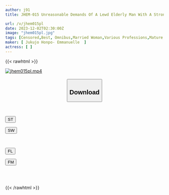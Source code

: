 ```yaml
---
author: j91
title: JHEM-015 Unreasonable Demands Of A Lewd Elderly Man With A Strong Sexual Desire! This Is The Reality Of Sexual Harassment In Nursing Care Settings! ? 5 Middle-aged And Elderly Helpers Who Were Approached And Creampied By Customers, 120 Minutes

url: /v/jhem015pl
date: 2023-12-02T02:30:00Z
image: "jhem015pl.jpg"
tags: [Censored,Best, Omnibus,Married Woman,Various Professions,Mature Woman,Multiple Story	 ]
maker: [ Jukujo Honpo- Emmanuelle  ]
actress: [ ]
---
```



{{< rawhtml >}}

<div class="video" data-videoid="B4MzJprMB8Iy1jg">
    <a href="javascript:;">
        <img src="/v/jhem015pl/jhem015pl.jpg" width="WIDTH" height="HEIGHT" alt="jhem015pl.mp4" loading="lazy">
    </a>
</div>

<script type="text/javascript" src="https://j91.asia/asset/on-demand-st.js"></script>

<br>
  <link rel="stylesheet" href="https://j91.asia/asset/bs5.css">
  
  <center>
  <button class="btn btn-primary" type="button" data-bs-toggle="collapse" data-bs-target=".multi-collapse" aria-expanded="false" aria-controls="multiCollapseExample1 multiCollapseExample2"><h2>Download</h2></button></center>
</p>
<div class="row">
  <div class="col">
    <div class="collapse multi-collapse" id="multiCollapseExample1">
      <div class="card card-body">
	      	      <br>
<div class="buttons">  
<p><a href="https://streamtape.to/v/B4MzJprMB8Iy1jg" target="_blank"><button class="btn-hover color-3"><i class="fa fa-download"></i> ST</button></a></p>
<p><a href="https://flaswish.com/lk9ljsvkf9ww" target="_blank"><button class="btn-hover color-2"><i class="fa fa-download"></i> SW</button></a></p></div>
    </div>
  </div>
</div>
  <div class="col">
    <div class="collapse multi-collapse" id="multiCollapseExample2">
      <div class="card card-body">
	      <br>
<div class="buttons">
<p><a href="javascript:;" target="_blank"><button class="btn-hover color-9"><i class="fa fa-download"></i> FL</button></a></p>
<p><a href="javascript:;" target="_blank"><button class="btn-hover color-8"><i class="fa fa-download"></i> FM</button></a></p></div>
<br><br>
      </div>
    </div>
  </div>
</div>

{{< /rawhtml >}}